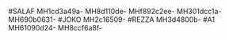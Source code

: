 #SALAF
MH1cd3a49a-
MH8d110de-
MHf892c2ee-
MH301dcc1a-
MH690b0631-
#JOKO
MH2c16509-
#REZZA
MH3d4800b-
#A1
MH61090d24-
MH8ccf6a8f-